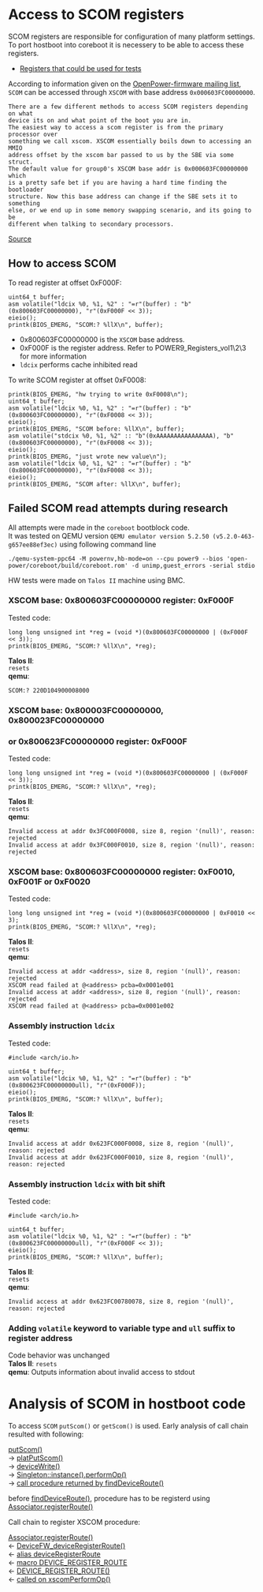 # Access to SCOM registers

SCOM registers are responsible for configuration of many platform settings.
To port hostboot into coreboot it is necessery to be able to access these registers.

* [Registers that could be used for tests](https://github.com/3mdeb/openpower-coreboot-docs/blob/main/devnotes/register_for_SCOM_tests.md)

According to information given on the [OpenPower-firmware mailing list](https://lists.ozlabs.org/pipermail/openpower-firmware/2020-December/000602.html),
`SCOM` can be accessed through `XSCOM` with base address `0x000603FC00000000`.

```
There are a few different methods to access SCOM registers depending on what
device its on and what point of the boot you are in.
The easiest way to access a scom register is from the primary processor over
something we call xscom. XSCOM essentially boils down to accessing an MMIO
address offset by the xscom bar passed to us by the SBE via some struct.
The default value for group0's XSCOM base addr is 0x000603FC00000000 which
is a pretty safe bet if you are having a hard time finding the bootloader
structure. Now this base address can change if the SBE sets it to something
else, or we end up in some memory swapping scenario, and its going to be
different when talking to secondary processors.
```
[Source](https://lists.ozlabs.org/pipermail/openpower-firmware/2020-December/000602.html)

## How to access SCOM

To read register at offset 0xF000F:
```
uint64_t buffer;
asm volatile("ldcix %0, %1, %2" : "=r"(buffer) : "b"(0x800603FC00000000), "r"(0xF000F << 3));
eieio();
printk(BIOS_EMERG, "SCOM:? %llX\n", buffer);
```
* 0x800603FC00000000 is the `XSCOM` base address.
* 0xF000F is the register address. Refer to POWER9_Registers_vol1\2\3 for more information
* `ldcix` performs cache inhibited read

To write SCOM register at offset 0xF0008:
```
printk(BIOS_EMERG, "hw trying to write 0xF0008\n");
uint64_t buffer;
asm volatile("ldcix %0, %1, %2" : "=r"(buffer) : "b"(0x800603FC00000000), "r"(0xF0008 << 3));
eieio();
printk(BIOS_EMERG, "SCOM before: %llX\n", buffer);
asm volatile("stdcix %0, %1, %2" :: "b"(0xAAAAAAAAAAAAAAAA), "b"(0x800603FC00000000), "r"(0xF0008 << 3));
eieio();
printk(BIOS_EMERG, "just wrote new value\n");
asm volatile("ldcix %0, %1, %2" : "=r"(buffer) : "b"(0x800603FC00000000), "r"(0xF0008 << 3));
eieio();
printk(BIOS_EMERG, "SCOM after: %llX\n", buffer);
```

## Failed SCOM read attempts during research

All attempts were made in the `coreboot` bootblock code.\
It was tested on QEMU version `QEMU emulator version 5.2.50 (v5.2.0-463-g657ee88ef3ec)` using following command line
```
./qemu-system-ppc64 -M powernv,hb-mode=on --cpu power9 --bios 'open-power/coreboot/build/coreboot.rom' -d unimp,guest_errors -serial stdio
```
HW tests were made on `Talos II` machine using BMC.

### XSCOM base: **0x800603FC00000000** register: **0xF000F**
Tested code:
```
long long unsigned int *reg = (void *)(0x800603FC00000000 | (0xF000F << 3));
printk(BIOS_EMERG, "SCOM:? %llX\n", *reg);
```
**Talos II**:\
`resets`\
**qemu**:
```
SCOM:? 220D104900008000
```

### XSCOM base: **0x800003FC00000000**, **0x800023FC00000000**
### or **0x800623FC00000000** register: **0xF000F**
Tested code:
```
long long unsigned int *reg = (void *)(0x800603FC00000000 | (0xF000F << 3));
printk(BIOS_EMERG, "SCOM:? %llX\n", *reg);
```
**Talos II**:\
`resets`\
**qemu**:
```
Invalid access at addr 0x3FC000F0008, size 8, region '(null)', reason: rejected
Invalid access at addr 0x3FC000F0010, size 8, region '(null)', reason: rejected
```


### XSCOM base: **0x800603FC00000000** register: **0xF0010**, **0xF001F** or **0xF0020**
Tested code:
```
long long unsigned int *reg = (void *)(0x800603FC00000000 | 0xF0010 << 3);
printk(BIOS_EMERG, "SCOM:? %llX\n", *reg);
```
**Talos II**:\
`resets`\
**qemu**:
```
Invalid access at addr <address>, size 8, region '(null)', reason: rejected
XSCOM read failed at @<address> pcba=0x0001e001
Invalid access at addr <address>, size 8, region '(null)', reason: rejected
XSCOM read failed at @<address> pcba=0x0001e002
```

### Assembly instruction **`ldcix`**
Tested code:
```
#include <arch/io.h>

uint64_t buffer;
asm volatile("ldcix %0, %1, %2" : "=r"(buffer) : "b"(0x800623FC00000000ull), "r"(0xF000F));
eieio();
printk(BIOS_EMERG, "SCOM:? %llX\n", buffer);
```
**Talos II**:\
`resets`\
**qemu**:
```
Invalid access at addr 0x623FC000F0008, size 8, region '(null)', reason: rejected
Invalid access at addr 0x623FC000F0010, size 8, region '(null)', reason: rejected
```

### Assembly instruction **`ldcix`** with bit shift
Tested code:
```
#include <arch/io.h>

uint64_t buffer;
asm volatile("ldcix %0, %1, %2" : "=r"(buffer) : "b"(0x800623FC00000000ull), "r"(0xF000F << 3));
eieio();
printk(BIOS_EMERG, "SCOM:? %llX\n", buffer);
```
**Talos II**:\
`resets`\
**qemu**:
```
Invalid access at addr 0x623FC00780078, size 8, region '(null)', reason: rejected
```

### Adding **`volatile`** keyword to variable type and **`ull`** suffix to register address
Code behavior was unchanged\
**Talos II**: `resets`\
**qemu**: Outputs information about invalid access to stdout

# Analysis of SCOM in hostboot code

To access `SCOM` `putScom()` or `getScom()` is used.
Early analysis of call chain resulted with following:

[putScom()](https://github.com/open-power/hostboot/blob/a4af0cc2d6432eff344e28335560dd72409b4d50/src/include/usr/fapi2/hw_access.H#L119)<br/>
-> [platPutScom()](https://github.com/open-power/hostboot/blob/a4af0cc2d6432eff344e28335560dd72409b4d50/src/usr/fapi2/plat_hw_access.C#L148)<br/>
-> [deviceWrite()](https://github.com/open-power/hostboot/blob/a4af0cc2d6432eff344e28335560dd72409b4d50/src/usr/devicefw/userif.C#L62)<br/>
-> [Singleton<Associator>::instance().performOp()](https://github.com/open-power/hostboot/blob/a4af0cc2d6432eff344e28335560dd72409b4d50/src/usr/devicefw/associator.C#L161)<br/>
-> [call procedure returned by findDeviceRoute()](https://github.com/open-power/hostboot/blob/a4af0cc2d6432eff344e28335560dd72409b4d50/src/usr/devicefw/associator.C#L243)

before [findDeviceRoute()](https://github.com/open-power/hostboot/blob/a4af0cc2d6432eff344e28335560dd72409b4d50/src/usr/devicefw/associator.C#L243), procedure has to be registerd using [Associator.registerRoute()](https://github.com/open-power/hostboot/blob/a4af0cc2d6432eff344e28335560dd72409b4d50/src/usr/devicefw/associator.C#L55)

Call chain to register XSCOM procedure:

[Associator.registerRoute()](https://github.com/open-power/hostboot/blob/a4af0cc2d6432eff344e28335560dd72409b4d50/src/usr/devicefw/associator.C#L55)<br/>
<- [DeviceFW_deviceRegisterRoute()](https://github.com/open-power/hostboot/blob/a4af0cc2d6432eff344e28335560dd72409b4d50/src/usr/devicefw/driverif.C#L53)<br/>
<- [alias deviceRegisterRoute](https://github.com/open-power/hostboot/blob/a4af0cc2d6432eff344e28335560dd72409b4d50/src/usr/devicefw/driverif.C#L75)<br/>
<- [macro DEVICE_REGISTER_ROUTE](https://github.com/open-power/hostboot/blob/a4af0cc2d6432eff344e28335560dd72409b4d50/src/usr/devicefw/driverif.H#L432)<br/>
<- [DEVICE_REGISTER_ROUTE()](https://github.com/open-power/hostboot/blob/a4af0cc2d6432eff344e28335560dd72409b4d50/src/usr/xscom/xscom.C#L69)<br/>
<- [called on xscomPerformOp()](https://github.com/open-power/hostboot/blob/a4af0cc2d6432eff344e28335560dd72409b4d50/src/usr/xscom/xscom.C#L665)
